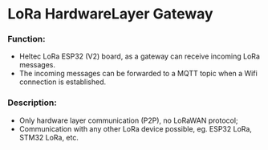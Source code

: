 # LoRa HardwareLayer Gateway

 ### Function:
 - Heltec LoRa ESP32 (V2) board, as a gateway can receive incoming LoRa messages.
 - The incoming messages can be forwarded to a MQTT topic when a Wifi connection is established.

### Description:
 - Only hardware layer communication (P2P), no LoRaWAN protocol;
 - Communication with any other LoRa device possible, eg. ESP32 LoRa, STM32 LoRa, etc. 
